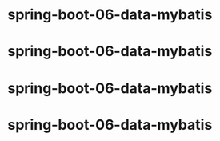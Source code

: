 # spring-boot-06-data-mybatis
# spring-boot-06-data-mybatis
# spring-boot-06-data-mybatis
# spring-boot-06-data-mybatis
